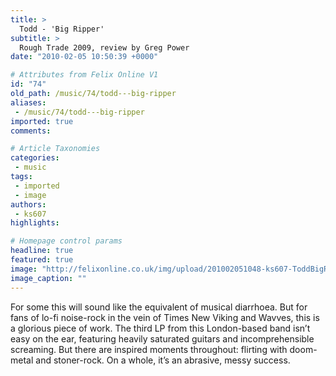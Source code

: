 ```yaml
---
title: >
  Todd - 'Big Ripper'
subtitle: >
  Rough Trade 2009, review by Greg Power
date: "2010-02-05 10:50:39 +0000"

# Attributes from Felix Online V1
id: "74"
old_path: /music/74/todd---big-ripper
aliases:
 - /music/74/todd---big-ripper
imported: true
comments:

# Article Taxonomies
categories:
 - music
tags:
 - imported
 - image
authors:
 - ks607
highlights:

# Homepage control params
headline: true
featured: true
image: "http://felixonline.co.uk/img/upload/201002051048-ks607-ToddBigR.jpg"
image_caption: ""
---
```


For some this will sound like the equivalent of musical diarrhoea. But for fans of lo-fi noise-rock in the vein of Times New Viking and Wavves, this is a glorious piece of work. The third LP from this London-based band isn’t easy on the ear, featuring heavily saturated guitars and incomprehensible screaming. But there are inspired moments throughout: flirting with doom-metal and stoner-rock. On a whole, it’s an abrasive, messy success.
